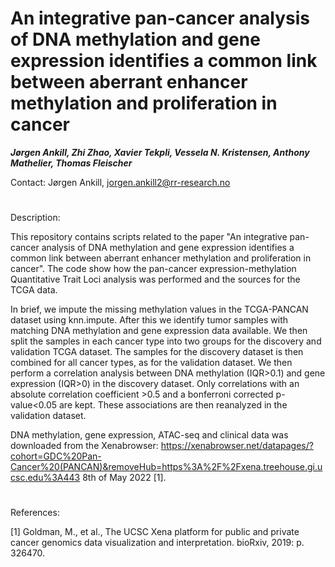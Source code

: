 # An integrative pan-cancer analysis of DNA methylation and gene expression identifies a common link between aberrant enhancer methylation and proliferation in cancer

***Jørgen Ankill, Zhi Zhao, Xavier Tekpli, Vessela N. Kristensen, Anthony Mathelier, Thomas Fleischer***

Contact: Jørgen Ankill, jorgen.ankill2@rr-research.no

#
Description: 

This repository contains scripts related to the paper "An integrative pan-cancer analysis of DNA methylation and gene expression identifies a common link between aberrant enhancer methylation and proliferation in cancer". The code show how the pan-cancer expression-methylation Quantitative Trait Loci analysis was performed and the sources for the TCGA data.

In brief, we impute the missing methylation values in the TCGA-PANCAN dataset using knn.impute. After this we identify tumor samples with matching DNA methylation and gene expression data available. We then split the samples in each cancer type into two groups for the discovery and validation TCGA dataset. The samples for the discovery dataset is then combined for all cancer types, as for the validation dataset. We then perform a correlation analysis between DNA methylation (IQR>0.1) and gene expression (IQR>0) in the discovery dataset. Only correlations with an absolute correlation coefficient >0.5 and a bonferroni corrected p-value<0.05 are kept. These associations are then reanalyzed in the validation dataset. 

DNA methylation, gene expression, ATAC-seq and clinical data was downloaded from the Xenabrowser: https://xenabrowser.net/datapages/?cohort=GDC%20Pan-Cancer%20(PANCAN)&removeHub=https%3A%2F%2Fxena.treehouse.gi.ucsc.edu%3A443 8th of May 2022 [1]. 

#
References:

[1] Goldman, M., et al., The UCSC Xena platform for public and private cancer genomics data visualization and interpretation. bioRxiv, 2019: p. 326470.
